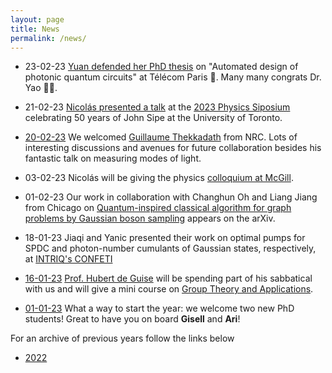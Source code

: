 ```yaml
---
layout: page
title: News  
permalink: /news/
---
```


* 23-02-23 [Yuan defended her PhD thesis](https://twitter.com/polyquantique/status/1628816114640723968) on "Automated design of photonic quantum circuits" at Télécom Paris 🎉. Many many congrats Dr. Yao 👩‍🎓.   

* 21-02-23 [Nicolás presented a talk](https://twitter.com/QuantumAephraim/status/1628076281056178200) at the [2023 Physics Siposium](https://siposium2023.physics.utoronto.ca/program/) celebrating 50 years of John Sipe at the University of Toronto.

* [20-02-23](https://twitter.com/polyquantique/status/1627722740118454295) We welcomed [Guillaume Thekkadath](https://twitter.com/GThekkadath) from NRC. Lots of interesting discussions and avenues for future collaboration besides his fantastic talk on measuring modes of light.

* 03-02-23 Nicolás will be giving the physics [colloquium at McGill](https://www.physics.mcgill.ca/seminars/PSC_quesada.html).

* 01-02-23 Our work in collaboration with Changhun Oh and Liang Jiang from Chicago on [Quantum-inspired classical algorithm for graph problems by Gaussian boson sampling](https://arxiv.org/abs/2302.00536) appears on the arXiv.

* 18-01-23 Jiaqi and Yanic presented their work on optimal pumps for SPDC and photon-number cumulants of Gaussian states, respectively, at [INTRIQ's CONFETI](https://sites.google.com/view/confeti2023/francais)

* [16-01-23](https://qubit-social.xyz/@polyquantique/109735933205995275) [Prof. Hubert de Guise](https://hdeguise.lakeheadu.ca/) will be spending part of his sabbatical with us and will give a mini course on [Group Theory and Applications](https://polyquantique.github.io/groupes/).

* [01-01-23](https://qubit-social.xyz/web/@polyquantique/109683981877480151) What a way to start the year: we welcome two new PhD students!
Great to have you on board **Gisell** and **Ari**!

For an archive of previous years follow the links below
* [2022](https://polyquantique.github.io/2022/) 